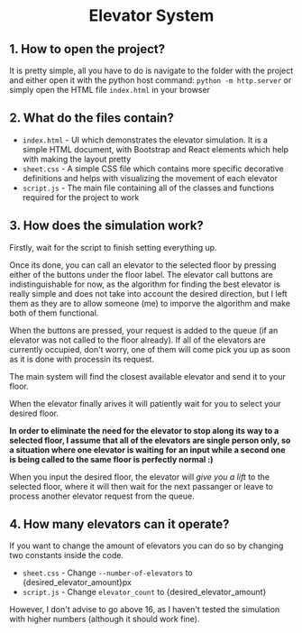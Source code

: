 <h1 style="text-align: center;">Elevator System</h1>

## 1. How to open the project?
It is pretty simple, all you have to do is navigate to the folder with the project and either open it with the python host command: `python -m http.server` or simply open the HTML file `index.html` in your browser

## 2. What do the files contain?

- `index.html` - UI which demonstrates the elevator simulation. It is a simple HTML document, with Bootstrap and React elements which help with making the layout pretty
- `sheet.css` - A simple CSS file which contains more specific decorative definitions and helps with visualizing the movement of each elevator
- `script.js` - The main file containing all of the classes and functions required for the project to work

## 3. How does the simulation work?

Firstly, wait for the script to finish setting everything up. 

Once its done, you can call an elevator to the selected floor by pressing either of the buttons under the floor label. The elevator call buttons are indistinguishable for now, as the algorithm for finding the best elevator is really simple and does not take into account the desired direction, but I left them as they are to allow someone (me) to imporve the algorithm and make both of them functional.

When the buttons are pressed, your request is added to the queue (if an elevator was not called to the floor already). If all of the elevators are currently occupied, don't worry, one of them will come pick you up as soon as it is done with processin its request. 

The main system will find the closest available elevator and send it to your floor.

When the elevator finally arives it will patiently wait for you to select your desired floor.

<b> In order to eliminate the need for the elevator to stop along its way to a selected floor, I assume that all of the elevators are single person only, so a situation where one elevator is waiting for an input while a second one is being called to the same floor is perfectly normal :) </b>

When you input the desired floor, the elevator will *give you a lift* to the selected floor, where it will then wait for the next passanger or leave to process another elevator request from the queue.

## 4. How many elevators can it operate?

If you want to change the amount of elevators you can do so by changing two constants inside the code. 
- `sheet.css` - Change `--number-of-elevators` to {desired_elevator_amount}px
- `script.js` - Change `elevator_count` to {desired_elevator_amount}

However, I don't advise to go above 16, as I haven't tested the simulation with higher numbers (although it should work fine).
